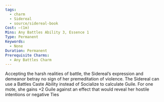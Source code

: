 ```yaml
---
tags:
  - charm
  - Sidereal
  - source/sidereal-book
Cost: —(1m)
Mins: Any Battles Ability 3, Essence 1
Type: Permanent
Keywords:
  - None
Duration: Permanent
Prerequisite Charms:
  - Any Battles Charm
---
```

Accepting the harsh realities of battle, the Sidereal’s expression and demeanor betray no sign of her premeditation of violence. The Sidereal can use a Battles Caste Ability instead of Socialize to calculate Guile. For one mote, she gains +2 Guile against an effect that would reveal her hostile intentions or negative Ties